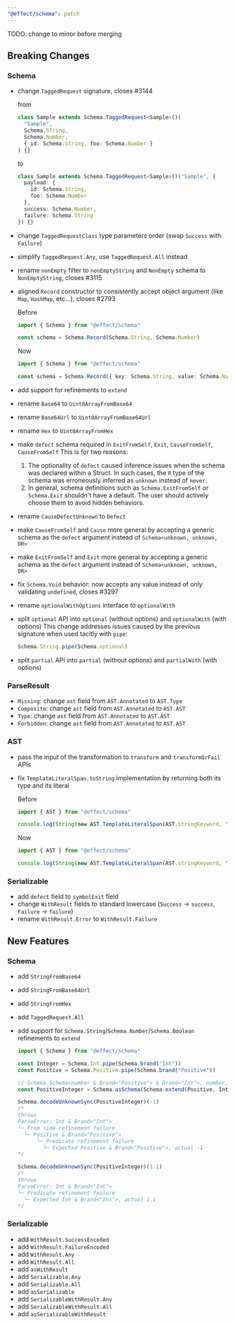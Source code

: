 ```yaml
---
"@effect/schema": patch
---
```


TODO: change to minor before merging

## Breaking Changes

### Schema

- change `TaggedRequest` signature, closes #3144

  from

  ```ts
  class Sample extends Schema.TaggedRequest<Sample>()(
    "Sample",
    Schema.String,
    Schema.Number,
    { id: Schema.String, foo: Schema.Number }
  ) {}
  ```

  to

  ```ts
  class Sample extends Schema.TaggedRequest<Sample>()("Sample", {
    payload: {
      id: Schema.String,
      foo: Schema.Number
    },
    success: Schema.Number,
    failure: Schema.String
  }) {}
  ```

- change `TaggedRequestClass` type parameters order (swap `Success` with `Failure`)
- simplify `TaggedRequest.Any`, use `TaggedRequest.All` instead
- rename `nonEmpty` filter to `nonEmptyString` and `NonEmpty` schema to `NonEmptyString`, closes #3115
- aligned `Record` constructor to consistently accept object argument (like `Map`, `HashMap`, etc...), closes #2793

  Before

  ```ts
  import { Schema } from "@effect/schema"

  const schema = Schema.Record(Schema.String, Schema.Number)
  ```

  Now

  ```ts
  import { Schema } from "@effect/schema"

  const schema = Schema.Record({ key: Schema.String, value: Schema.Number })
  ```

- add support for refinements to `extend`
- rename `Base64` to `Uint8ArrayFromBase64`
- rename `Base64Url` to `Uint8ArrayFromBase64Url`
- rename `Hex` to `Uint8ArrayFromHex`
- make `defect` schema required in `ExitFromSelf`, `Exit`, `CauseFromSelf`, `CauseFromSelf`
  This is for two reasons:

  1. The optionality of `defect` caused inference issues when the schema was declared within a Struct. In such cases, the `R` type of the schema was erroneously inferred as `unknown` instead of `never`.
  2. In general, schema definitions such as `Schema.ExitFromSelf` or `Schema.Exit` shouldn't have a default. The user should actively choose them to avoid hidden behaviors.

- rename `CauseDefectUnknown` to `Defect`
- make `CauseFromSelf` and `Cause` more general by accepting a generic schema as the `defect` argument instead of `Schema<unknown, unknown, DR>`
- make `ExitFromSelf` and `Exit` more general by accepting a generic schema as the `defect` argument instead of `Schema<unknown, unknown, DR>`
- fix `Schema.Void` behavior: now accepts any value instead of only validating `undefined`, closes #3297
- rename `optionalWithOptions` interface to `optionalWith`
- split `optional` API into `optional` (without options) and `optionalWith` (with options)
  This change addresses issues caused by the previous signature when used tacitly with `pipe`:

  ```ts
  Schema.String.pipe(Schema.optional)
  ```

- split `partial` API into `partial` (without options) and `partialWith` (with options)

### ParseResult

- `Missing`: change `ast` field from `AST.Annotated` to `AST.Type`
- `Composite`: change `ast` field from `AST.Annotated` to `AST.AST`
- `Type`: change `ast` field from `AST.Annotated` to `AST.AST`
- `Forbidden`: change `ast` field from `AST.Annotated` to `AST.AST`

### AST

- pass the input of the transformation to `transform` and `transformOrFail` APIs
- fix `TemplateLiteralSpan.toString` implementation by returning both its type and its literal

  Before

  ```ts
  import { AST } from "@effect/schema"

  console.log(String(new AST.TemplateLiteralSpan(AST.stringKeyword, "a"))) // ${string}
  ```

  Now

  ```ts
  import { AST } from "@effect/schema"

  console.log(String(new AST.TemplateLiteralSpan(AST.stringKeyword, "a"))) // ${string}a
  ```

### Serializable

- add `defect` field to `symbolExit` field
- change `WithResult` fields to standard lowercase (`Success` -> `success`, `Failure` -> `failure`)
- rename `WithResult.Error` to `WithResult.Failure`

## New Features

### Schema

- add `StringFromBase64`
- add `StringFromBase64Url`
- add `StringFromHex`
- add `TaggedRequest.All`
- add support for `Schema.String`/`Schema.Number`/`Schema.Boolean` refinements to `extend`

  ```ts
  import { Schema } from "@effect/schema"

  const Integer = Schema.Int.pipe(Schema.brand("Int"))
  const Positive = Schema.Positive.pipe(Schema.brand("Positive"))

  // Schema.Schema<number & Brand<"Positive"> & Brand<"Int">, number, never>
  const PositiveInteger = Schema.asSchema(Schema.extend(Positive, Integer))

  Schema.decodeUnknownSync(PositiveInteger)(-1)
  /*
  throws
  ParseError: Int & Brand<"Int">
  └─ From side refinement failure
    └─ Positive & Brand<"Positive">
        └─ Predicate refinement failure
          └─ Expected Positive & Brand<"Positive">, actual -1
  */

  Schema.decodeUnknownSync(PositiveInteger)(1.1)
  /*
  throws
  ParseError: Int & Brand<"Int">
  └─ Predicate refinement failure
    └─ Expected Int & Brand<"Int">, actual 1.1
  */
  ```

### Serializable

- add `WithResult.SuccessEncoded`
- add `WithResult.FailureEncoded`
- add `WithResult.Any`
- add `WithResult.All`
- add `asWithResult`
- add `Serializable.Any`
- add `Serializable.All`
- add `asSerializable`
- add `SerializableWithResult.Any`
- add `SerializableWithResult.All`
- add `asSerializableWithResult`
